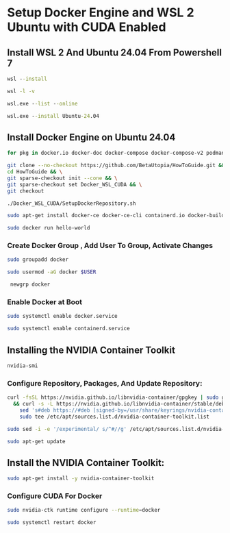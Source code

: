 # Setup Docker Engine and WSL 2 Ubuntu with CUDA Enabled

## Install WSL 2 And Ubuntu 24.04 From Powershell 7

```bat
wsl --install
```
```bat
wsl -l -v
```

```bat
wsl.exe --list --online
```

```bat
wsl.exe --install Ubuntu-24.04
```

## Install Docker Engine on Ubuntu 24.04

```bash
for pkg in docker.io docker-doc docker-compose docker-compose-v2 podman-docker containerd runc; do sudo apt-get remove $pkg; done
```

```bash
git clone --no-checkout https://github.com/BetaUtopia/HowToGuide.git && \
cd HowToGuide && \
git sparse-checkout init --cone && \
git sparse-checkout set Docker_WSL_CUDA && \
git checkout
```

```bash
./Docker_WSL_CUDA/SetupDockerRepository.sh
```

```bash
sudo apt-get install docker-ce docker-ce-cli containerd.io docker-buildx-plugin docker-compose-plugin
```

```bash
sudo docker run hello-world
```

### Create Docker Group , Add User To Group, Activate Changes
```bash
sudo groupadd docker
```

```bash
sudo usermod -aG docker $USER
```

```bash
 newgrp docker
```

### Enable Docker at Boot
```bash
sudo systemctl enable docker.service
```

```bash
sudo systemctl enable containerd.service
```

## Installing the NVIDIA Container Toolkit

```bash
nvidia-smi
```

### Configure Repository, Packages, And Update Repository:

```bash
curl -fsSL https://nvidia.github.io/libnvidia-container/gpgkey | sudo gpg --dearmor -o /usr/share/keyrings/nvidia-container-toolkit-keyring.gpg \
  && curl -s -L https://nvidia.github.io/libnvidia-container/stable/deb/nvidia-container-toolkit.list | \
    sed 's#deb https://#deb [signed-by=/usr/share/keyrings/nvidia-container-toolkit-keyring.gpg] https://#g' | \
    sudo tee /etc/apt/sources.list.d/nvidia-container-toolkit.list
```

```bash
sudo sed -i -e '/experimental/ s/^#//g' /etc/apt/sources.list.d/nvidia-container-toolkit.list
```

```bash
sudo apt-get update
```

## Install the NVIDIA Container Toolkit:

```bash
sudo apt-get install -y nvidia-container-toolkit
```

### Configure CUDA For Docker
```bash
sudo nvidia-ctk runtime configure --runtime=docker
```
```bash
sudo systemctl restart docker
```
